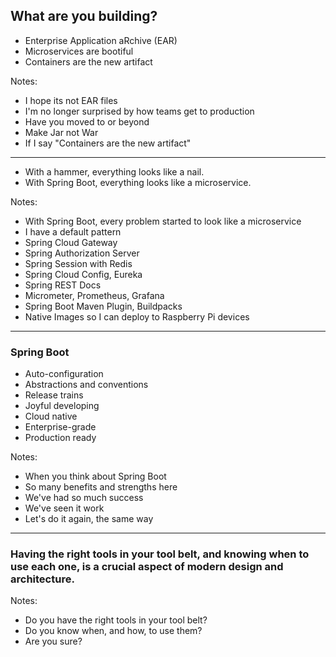 ## What are you building?

- Enterprise Application aRchive (EAR)
- Microservices are bootiful
- Containers are the new artifact

Notes:
- I hope its not EAR files
- I'm no longer surprised by how teams get to production
- Have you moved to or beyond
- Make Jar not War
- If I say "Containers are the new artifact"

---

- With a hammer, everything looks like a nail.
- With Spring Boot, everything looks like a microservice.

Notes:
- With Spring Boot, every problem started to look like a microservice
- I have a default pattern
- Spring Cloud Gateway
- Spring Authorization Server
- Spring Session with Redis
- Spring Cloud Config, Eureka
- Spring REST Docs
- Micrometer, Prometheus, Grafana
- Spring Boot Maven Plugin, Buildpacks
- Native Images so I can deploy to Raspberry Pi devices

---

### Spring Boot

- Auto-configuration
- Abstractions and conventions
- Release trains
- Joyful developing
- Cloud native
- Enterprise-grade
- Production ready

Notes:
- When you think about Spring Boot
- So many benefits and strengths here
- We've had so much success
- We've seen it work
- Let's do it again, the same way

---

### Having the right tools in your tool belt, and knowing when to use each one, is a crucial aspect of modern design and architecture.

Notes:
- Do you have the right tools in your tool belt?
- Do you know when, and how, to use them?
- Are you sure?
